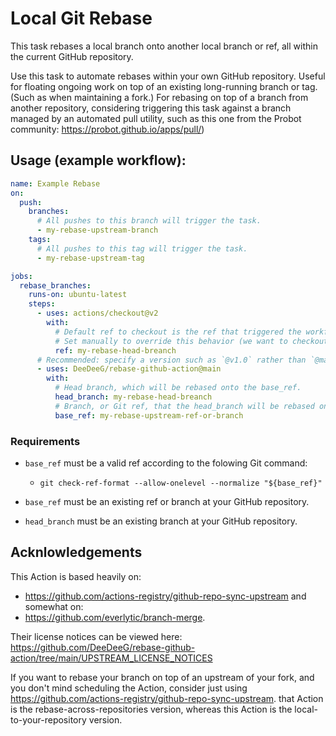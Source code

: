 # Local Git Rebase

This task rebases a local branch onto another local branch or ref, all within the current GitHub repository.

Use this task to automate rebases within your own GitHub repository. Useful for floating ongoing work on top of an existing long-running branch or tag. (Such as when maintaining a fork.) For rebasing on top of a branch from another repository, considering triggering this task against a branch managed by an automated pull utility, such as this one from the Probot community: https://probot.github.io/apps/pull/)

## Usage (example workflow):

```yaml
name: Example Rebase
on:
  push:
    branches:
      # All pushes to this branch will trigger the task.
      - my-rebase-upstream-branch
    tags:
      # All pushes to this tag will trigger the task.
      - my-rebase-upstream-tag

jobs:
  rebase_branches:
    runs-on: ubuntu-latest
    steps:
      - uses: actions/checkout@v2
        with:
          # Default ref to checkout is the ref that triggered the workflow.
          # Set manually to override this behavior (we want to checkout the "rebase head" branch).
          ref: my-rebase-head-breanch
      # Recommended: specify a version such as `@v1.0` rather than `@main`
      - uses: DeeDeeG/rebase-github-action@main
        with:
          # Head branch, which will be rebased onto the base_ref.
          head_branch: my-rebase-head-breanch
          # Branch, or Git ref, that the head_branch will be rebased onto.
          base_ref: my-rebase-upstream-ref-or-branch
```

### Requirements

- `base_ref` must be a valid ref according to the folowing Git command:

  - `git check-ref-format --allow-onelevel --normalize "${base_ref}"`

- `base_ref` must be an existing ref or branch at your GitHub repository.

- `head_branch` must be an existing branch at your GitHub repository.

## Acknlowledgements

This Action is based heavily on:
-  https://github.com/actions-registry/github-repo-sync-upstream 
and somewhat on:
-  https://github.com/everlytic/branch-merge.

Their license notices can be viewed here:
https://github.com/DeeDeeG/rebase-github-action/tree/main/UPSTREAM_LICENSE_NOTICES

If you want to rebase your branch on top of an upstream of your fork, and you don't mind scheduling the Action, consider just using https://github.com/actions-registry/github-repo-sync-upstream. that Action is the rebase-across-repositories version, whereas this Action is the local-to-your-repository version.
